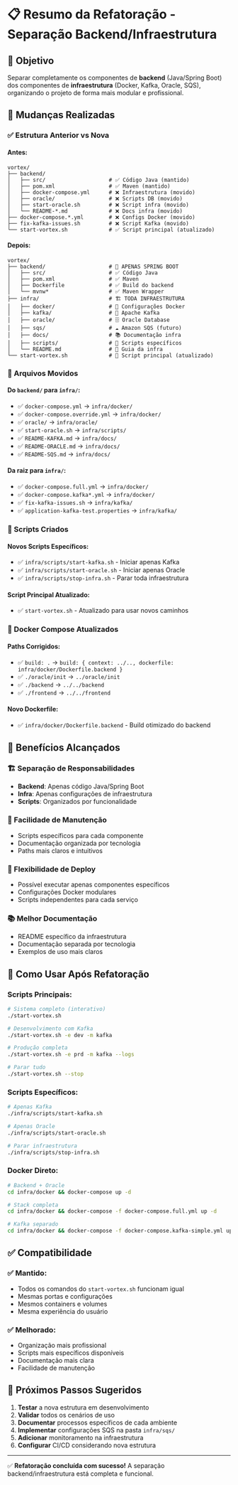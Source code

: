 # 📋 Resumo da Refatoração - Separação Backend/Infraestrutura

## 🎯 Objetivo

Separar completamente os componentes de **backend** (Java/Spring Boot) dos componentes de **infraestrutura** (Docker, Kafka, Oracle, SQS), organizando o projeto de forma mais modular e profissional.

## 🔄 Mudanças Realizadas

### ✅ Estrutura Anterior vs Nova

#### Antes:
```
vortex/
├── backend/
│   ├── src/                    # ✅ Código Java (mantido)
│   ├── pom.xml                 # ✅ Maven (mantido)
│   ├── docker-compose.yml      # ❌ Infraestrutura (movido)
│   ├── oracle/                 # ❌ Scripts DB (movido)
│   ├── start-oracle.sh         # ❌ Script infra (movido)
│   └── README-*.md             # ❌ Docs infra (movido)
├── docker-compose.*.yml        # ❌ Configs Docker (movido)
├── fix-kafka-issues.sh         # ❌ Script Kafka (movido)
└── start-vortex.sh             # ✅ Script principal (atualizado)
```

#### Depois:
```
vortex/
├── backend/                    # 🎯 APENAS SPRING BOOT
│   ├── src/                    # ✅ Código Java
│   ├── pom.xml                 # ✅ Maven
│   ├── Dockerfile              # ✅ Build do backend
│   └── mvnw*                   # ✅ Maven Wrapper
├── infra/                      # 🏗️ TODA INFRAESTRUTURA
│   ├── docker/                 # 🐳 Configurações Docker
│   ├── kafka/                  # 📨 Apache Kafka
│   ├── oracle/                 # 🗄️ Oracle Database
│   ├── sqs/                    # ☁️ Amazon SQS (futuro)
│   ├── docs/                   # 📚 Documentação infra
│   ├── scripts/                # 🔧 Scripts específicos
│   └── README.md               # 📖 Guia da infra
└── start-vortex.sh             # 🚀 Script principal (atualizado)
```

### 📁 Arquivos Movidos

#### Do `backend/` para `infra/`:
- ✅ `docker-compose.yml` → `infra/docker/`
- ✅ `docker-compose.override.yml` → `infra/docker/`
- ✅ `oracle/` → `infra/oracle/`
- ✅ `start-oracle.sh` → `infra/scripts/`
- ✅ `README-KAFKA.md` → `infra/docs/`
- ✅ `README-ORACLE.md` → `infra/docs/`
- ✅ `README-SQS.md` → `infra/docs/`

#### Da raiz para `infra/`:
- ✅ `docker-compose.full.yml` → `infra/docker/`
- ✅ `docker-compose.kafka*.yml` → `infra/docker/`
- ✅ `fix-kafka-issues.sh` → `infra/kafka/`
- ✅ `application-kafka-test.properties` → `infra/kafka/`

### 🔧 Scripts Criados

#### Novos Scripts Específicos:
- ✅ `infra/scripts/start-kafka.sh` - Iniciar apenas Kafka
- ✅ `infra/scripts/start-oracle.sh` - Iniciar apenas Oracle  
- ✅ `infra/scripts/stop-infra.sh` - Parar toda infraestrutura

#### Script Principal Atualizado:
- ✅ `start-vortex.sh` - Atualizado para usar novos caminhos

### 🐳 Docker Compose Atualizados

#### Paths Corrigidos:
- ✅ `build: .` → `build: { context: ../.., dockerfile: infra/docker/Dockerfile.backend }`
- ✅ `./oracle/init` → `../oracle/init`
- ✅ `./backend` → `../../backend`
- ✅ `./frontend` → `../../frontend`

#### Novo Dockerfile:
- ✅ `infra/docker/Dockerfile.backend` - Build otimizado do backend

## 🎯 Benefícios Alcançados

### 🏗️ Separação de Responsabilidades
- **Backend**: Apenas código Java/Spring Boot
- **Infra**: Apenas configurações de infraestrutura
- **Scripts**: Organizados por funcionalidade

### 🔧 Facilidade de Manutenção
- Scripts específicos para cada componente
- Documentação organizada por tecnologia
- Paths mais claros e intuitivos

### 🚀 Flexibilidade de Deploy
- Possível executar apenas componentes específicos
- Configurações Docker modulares
- Scripts independentes para cada serviço

### 📚 Melhor Documentação
- README específico da infraestrutura
- Documentação separada por tecnologia
- Exemplos de uso mais claros

## 🔄 Como Usar Após Refatoração

### Scripts Principais:
```bash
# Sistema completo (interativo)
./start-vortex.sh

# Desenvolvimento com Kafka
./start-vortex.sh -e dev -m kafka

# Produção completa
./start-vortex.sh -e prd -m kafka --logs

# Parar tudo
./start-vortex.sh --stop
```

### Scripts Específicos:
```bash
# Apenas Kafka
./infra/scripts/start-kafka.sh

# Apenas Oracle
./infra/scripts/start-oracle.sh

# Parar infraestrutura
./infra/scripts/stop-infra.sh
```

### Docker Direto:
```bash
# Backend + Oracle
cd infra/docker && docker-compose up -d

# Stack completa
cd infra/docker && docker-compose -f docker-compose.full.yml up -d

# Kafka separado
cd infra/docker && docker-compose -f docker-compose.kafka-simple.yml up -d
```

## ✅ Compatibilidade

### ✅ Mantido:
- Todos os comandos do `start-vortex.sh` funcionam igual
- Mesmas portas e configurações
- Mesmos containers e volumes
- Mesma experiência do usuário

### ✅ Melhorado:
- Organização mais profissional
- Scripts mais específicos disponíveis
- Documentação mais clara
- Facilidade de manutenção

## 🎯 Próximos Passos Sugeridos

1. **Testar** a nova estrutura em desenvolvimento
2. **Validar** todos os cenários de uso
3. **Documentar** processos específicos de cada ambiente
4. **Implementar** configurações SQS na pasta `infra/sqs/`
5. **Adicionar** monitoramento na infraestrutura
6. **Configurar** CI/CD considerando nova estrutura

---

✅ **Refatoração concluída com sucesso!** A separação backend/infraestrutura está completa e funcional. 